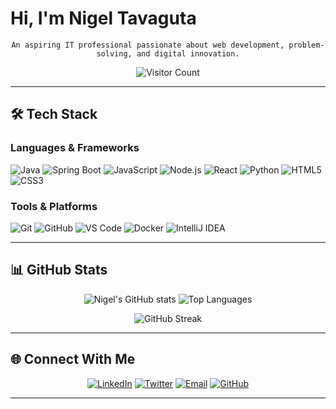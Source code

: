 # Hi, I'm Nigel Tavaguta

<div align="center">
  
`An aspiring IT professional passionate about web development, problem-solving, and digital innovation.`

![Visitor Count](https://komarev.com/ghpvc/?username=Nigeltavaguta&label=PROFILE+VIEWS&color=0e75b6&style=for-the-badge)

</div>

---

## 🛠️ Tech Stack

### Languages & Frameworks
![Java](https://img.shields.io/badge/Java-ED8B00?style=for-the-badge&logo=openjdk&logoColor=white)
![Spring Boot](https://img.shields.io/badge/Spring_Boot-6DB33F?style=for-the-badge&logo=spring-boot&logoColor=white)
![JavaScript](https://img.shields.io/badge/-JavaScript-F7DF1E?style=for-the-badge&logo=javascript&logoColor=black)
![Node.js](https://img.shields.io/badge/-Node.js-339933?style=for-the-badge&logo=node.js&logoColor=white)
![React](https://img.shields.io/badge/-React-61DAFB?style=for-the-badge&logo=react&logoColor=black)
![Python](https://img.shields.io/badge/-Python-3776AB?style=for-the-badge&logo=python&logoColor=white)
![HTML5](https://img.shields.io/badge/-HTML5-E34F26?style=for-the-badge&logo=html5&logoColor=white)
![CSS3](https://img.shields.io/badge/-CSS3-1572B6?style=for-the-badge&logo=css3&logoColor=white)

### Tools & Platforms
![Git](https://img.shields.io/badge/-Git-F05032?style=for-the-badge&logo=git&logoColor=white)
![GitHub](https://img.shields.io/badge/-GitHub-181717?style=for-the-badge&logo=github)
![VS Code](https://img.shields.io/badge/-VS_Code-007ACC?style=for-the-badge&logo=visual-studio-code)
![Docker](https://img.shields.io/badge/-Docker-2496ED?style=for-the-badge&logo=docker&logoColor=white)
![IntelliJ IDEA](https://img.shields.io/badge/IntelliJ_IDEA-000000?style=for-the-badge&logo=intellij-idea&logoColor=white)

---

## 📊 GitHub Stats

<div align="center">
  
![Nigel's GitHub stats](https://github-readme-stats.vercel.app/api?username=Nigeltavaguta&show_icons=true&theme=radical&border_color=67e8f9&bg_color=0D1117&title_color=67E8F9&icon_color=67E8F9)
![Top Languages](https://github-readme-stats.vercel.app/api/top-langs/?username=Nigeltavaguta&layout=compact&theme=radical&border_color=67e8f9&bg_color=0D1117&title_color=67E8F9)

![GitHub Streak](https://streak-stats.demolab.com?user=Nigeltavaguta&theme=radical&border=67E8F9&background=0D1117&ring=67E8F9&fire=67E8F9&currStreakNum=67E8F9)

</div>

---

## 🌐 Connect With Me

<div align="center">

[![LinkedIn](https://img.shields.io/badge/LinkedIn-0A66C2?style=for-the-badge&logo=linkedin&logoColor=white)](https://linkedin.com/in/nigel-tavaguta)
[![Twitter](https://img.shields.io/badge/Twitter-1DA1F2?style=for-the-badge&logo=twitter&logoColor=white)](https://twitter.com/NigelTavaguta)
[![Email](https://img.shields.io/badge/Email-D14836?style=for-the-badge&logo=gmail&logoColor=white)](mailto:nigeltavaguta@gmail.com)
[![GitHub](https://img.shields.io/badge/GitHub-181717?style=for-the-badge&logo=github&logoColor=white)](https://github.com/Nigeltavaguta)

</div>

---

